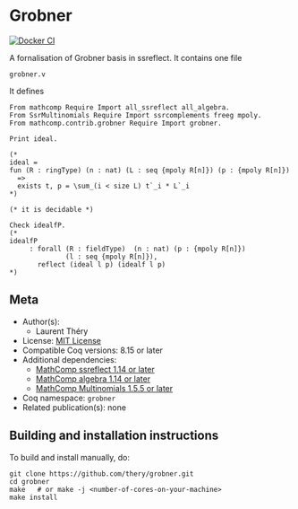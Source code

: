 <!---
This file was generated from `meta.yml`, please do not edit manually.
Follow the instructions on https://github.com/coq-community/templates to regenerate.
--->
# Grobner

[![Docker CI][docker-action-shield]][docker-action-link]

[docker-action-shield]: https://github.com/thery/grobner/workflows/Docker%20CI/badge.svg?branch=master
[docker-action-link]: https://github.com/thery/grobner/actions?query=workflow:"Docker%20CI"




A fornalisation of Grobner basis in ssreflect.
It contains one file

``grobner.v``

It defines

```coq
From mathcomp Require Import all_ssreflect all_algebra.
From SsrMultinomials Require Import ssrcomplements freeg mpoly.
From mathcomp.contrib.grobner Require Import grobner.

Print ideal.

(*
ideal =
fun (R : ringType) (n : nat) (L : seq {mpoly R[n]}) (p : {mpoly R[n]})
  =>
  exists t, p = \sum_(i < size L) t`_i * L`_i
*)

(* it is decidable *)

Check idealfP.
(*
idealfP
     : forall (R : fieldType)  (n : nat) (p : {mpoly R[n]})
              (l : seq {mpoly R[n]}),
       reflect (ideal l p) (idealf l p)
*)
```

## Meta

- Author(s):
  - Laurent Théry
- License: [MIT License](LICENSE)
- Compatible Coq versions: 8.15 or later
- Additional dependencies:
  - [MathComp ssreflect 1.14 or later](https://math-comp.github.io)
  - [MathComp algebra 1.14 or later](https://math-comp.github.io)
  - [MathComp Multinomials 1.5.5 or later](https://github.com/math-comp/multinomials)
- Coq namespace: `grobner`
- Related publication(s): none

## Building and installation instructions

To build and install manually, do:

``` shell
git clone https://github.com/thery/grobner.git
cd grobner
make   # or make -j <number-of-cores-on-your-machine> 
make install
```



